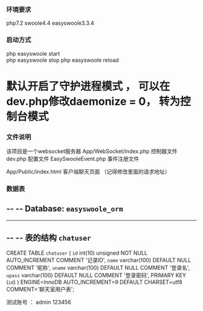 ### 环境要求
php7.2  swoole4.4  easyswoole3.3.4

### 启动方式
php easyswoole  start  
php easyswoole  stop
php easyswoole  reload
# 默认开启了守护进程模式 ， 可以在dev.php修改daemonize = 0， 转为控制台模式




### 文件说明
该项目是一个websocket服务器
App/WebSocket/index.php  控制器文件
dev.php  配置文件
EasySwooleEvent.php  事件注册文件

App/Public/index.html   客户端聊天页面  （记得修改里面的请求地址）






### 数据表
--
-- Database: `easyswoole_orm`
--

-- --------------------------------------------------------

--
-- 表的结构 `chatuser`
--

CREATE TABLE `chatuser` (
  `id` int(10) unsigned NOT NULL AUTO_INCREMENT COMMENT '记录ID',
  `name` varchar(100) DEFAULT NULL COMMENT '昵称',
  `uname` varchar(100) DEFAULT NULL COMMENT '登录名',
  `upass` varchar(100) DEFAULT NULL COMMENT '登录密码',
  PRIMARY KEY (`id`)
) ENGINE=InnoDB AUTO_INCREMENT=9 DEFAULT CHARSET=utf8 COMMENT='聊天室用户表';



测试账号 ：  admin   123456